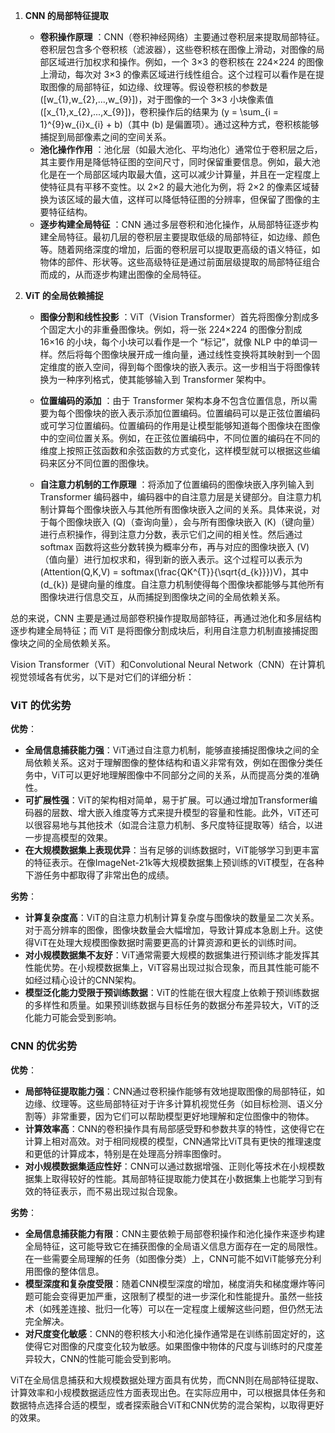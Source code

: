 1. **CNN 的局部特征提取**
     * **卷积操作原理** ：CNN（卷积神经网络）主要通过卷积层来提取局部特征。卷积层包含多个卷积核（滤波器），这些卷积核在图像上滑动，对图像的局部区域进行加权求和操作。例如，一个 3×3 的卷积核在 224×224 的图像上滑动，每次对 3×3 的像素区域进行线性组合。这个过程可以看作是在提取图像的局部特征，如边缘、纹理等。假设卷积核的参数是 \([w_{1},w_{2},...,w_{9}]\)，对于图像的一个 3×3 小块像素值 \([x_{1},x_{2},...,x_{9}]\)，卷积操作后的结果为 \(y = \sum_{i = 1}^{9}w_{i}x_{i} + b\)（其中 \(b\) 是偏置项）。通过这种方式，卷积核能够捕捉到局部像素之间的空间关系。
     * **池化操作作用** ：池化层（如最大池化、平均池化）通常位于卷积层之后，其主要作用是降低特征图的空间尺寸，同时保留重要信息。例如，最大池化是在一个局部区域内取最大值，这可以减少计算量，并且在一定程度上使特征具有平移不变性。以 2×2 的最大池化为例，将 2×2 的像素区域替换为该区域的最大值，这样可以降低特征图的分辨率，但保留了图像的主要特征结构。
     * **逐步构建全局特征** ：CNN 通过多层卷积和池化操作，从局部特征逐步构建全局特征。最初几层的卷积层主要提取低级的局部特征，如边缘、颜色等。随着网络深度的增加，后面的卷积层可以提取更高级的语义特征，如物体的部件、形状等。这些高级特征是通过前面层级提取的局部特征组合而成的，从而逐步构建出图像的全局特征。

  2. **ViT 的全局依赖捕捉**
     * **图像分割和线性投影** ：ViT（Vision Transformer）首先将图像分割成多个固定大小的非重叠图像块。例如，将一张 224×224 的图像分割成 16×16 的小块，每个小块可以看作是一个 “标记”，就像 NLP 中的单词一样。然后将每个图像块展开成一维向量，通过线性变换将其映射到一个固定维度的嵌入空间，得到每个图像块的嵌入表示。这一步相当于将图像转换为一种序列格式，使其能够输入到 Transformer 架构中。



     * **位置编码的添加** ：由于 Transformer 架构本身不包含位置信息，所以需要为每个图像块的嵌入表示添加位置编码。位置编码可以是正弦位置编码或可学习位置编码。位置编码的作用是让模型能够知道每个图像块在图像中的空间位置关系。例如，在正弦位置编码中，不同位置的编码在不同的维度上按照正弦函数和余弦函数的方式变化，这样模型就可以根据这些编码来区分不同位置的图像块。
     * **自注意力机制的工作原理** ：将添加了位置编码的图像块嵌入序列输入到 Transformer 编码器中，编码器中的自注意力层是关键部分。自注意力机制计算每个图像块嵌入与其他所有图像块嵌入之间的关系。具体来说，对于每个图像块嵌入 \(Q\)（查询向量），会与所有图像块嵌入 \(K\)（键向量）进行点积操作，得到注意力分数，表示它们之间的相关性。然后通过softmax 函数将这些分数转换为概率分布，再与对应的图像块嵌入 \(V\)（值向量）进行加权求和，得到新的嵌入表示。这个过程可以表示为 \(Attention(Q,K,V) = softmax(\frac{QK^{T}}{\sqrt{d_{k}}})V\)，其中 \(d_{k}\) 是键向量的维度。自注意力机制使得每个图像块都能够与其他所有图像块进行信息交互，从而捕捉到图像块之间的全局依赖关系。

总的来说，CNN 主要是通过局部卷积操作提取局部特征，再通过池化和多层结构逐步构建全局特征；而 ViT 是将图像分割成块后，利用自注意力机制直接捕捉图像块之间的全局依赖关系。


Vision Transformer（ViT）和Convolutional Neural Network（CNN）在计算机视觉领域各有优劣，以下是对它们的详细分析：

### ViT 的优劣势
**优势**：
- **全局信息捕获能力强**：ViT通过自注意力机制，能够直接捕捉图像块之间的全局依赖关系。这对于理解图像的整体结构和语义非常有效，例如在图像分类任务中，ViT可以更好地理解图像中不同部分之间的关系，从而提高分类的准确性。
- **可扩展性强**：ViT的架构相对简单，易于扩展。可以通过增加Transformer编码器的层数、增大嵌入维度等方式来提升模型的容量和性能。此外，ViT还可以很容易地与其他技术（如混合注意力机制、多尺度特征提取等）结合，以进一步提高模型的效果。
- **在大规模数据集上表现优异**：当有足够的训练数据时，ViT能够学习到更丰富的特征表示。在像ImageNet-21k等大规模数据集上预训练的ViT模型，在各种下游任务中都取得了非常出色的成绩。

**劣势**：
- **计算复杂度高**：ViT的自注意力机制计算复杂度与图像块的数量呈二次关系。对于高分辨率的图像，图像块数量会大幅增加，导致计算成本急剧上升。这使得ViT在处理大规模图像数据时需要更高的计算资源和更长的训练时间。
- **对小规模数据集不友好**：ViT通常需要大规模的数据集进行预训练才能发挥其性能优势。在小规模数据集上，ViT容易出现过拟合现象，而且其性能可能不如经过精心设计的CNN架构。
- **模型泛化能力受限于预训练数据**：ViT的性能在很大程度上依赖于预训练数据的多样性和质量。如果预训练数据与目标任务的数据分布差异较大，ViT的泛化能力可能会受到影响。

### CNN 的优劣势
**优势**：
- **局部特征提取能力强**：CNN通过卷积操作能够有效地提取图像的局部特征，如边缘、纹理等。这些局部特征对于许多计算机视觉任务（如目标检测、语义分割等）非常重要，因为它们可以帮助模型更好地理解和定位图像中的物体。
- **计算效率高**：CNN的卷积操作具有局部感受野和参数共享的特性，这使得它在计算上相对高效。对于相同规模的模型，CNN通常比ViT具有更快的推理速度和更低的计算成本，特别是在处理高分辨率图像时。
- **对小规模数据集适应性好**：CNN可以通过数据增强、正则化等技术在小规模数据集上取得较好的性能。其局部特征提取能力使其在小数据集上也能学习到有效的特征表示，而不易出现过拟合现象。

**劣势**：
- **全局信息捕获能力有限**：CNN主要依赖于局部卷积操作和池化操作来逐步构建全局特征，这可能导致它在捕获图像的全局语义信息方面存在一定的局限性。在一些需要全局理解的任务（如图像分类）上，CNN可能不如ViT能够充分利用图像的整体信息。
- **模型深度和复杂度受限**：随着CNN模型深度的增加，梯度消失和梯度爆炸等问题可能会变得更加严重，这限制了模型的进一步深化和性能提升。虽然一些技术（如残差连接、批归一化等）可以在一定程度上缓解这些问题，但仍然无法完全解决。
- **对尺度变化敏感**：CNN的卷积核大小和池化操作通常是在训练前固定好的，这使得它对图像的尺度变化较为敏感。如果图像中物体的尺度与训练时的尺度差异较大，CNN的性能可能会受到影响。

ViT在全局信息捕获和大规模数据处理方面具有优势，而CNN则在局部特征提取、计算效率和小规模数据适应性方面表现出色。在实际应用中，可以根据具体任务和数据特点选择合适的模型，或者探索融合ViT和CNN优势的混合架构，以取得更好的效果。